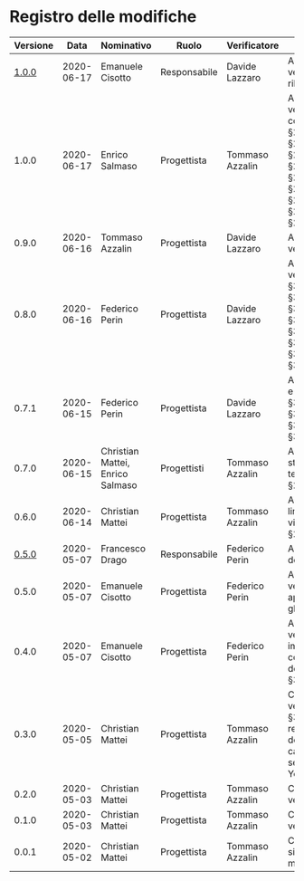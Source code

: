 # Registro delle modifiche
Versione | Data | Nominativo | Ruolo | Verificatore | Descrizione
------------- | ------------- | ------------- | ------------- | ------------- | -------------
[1.0.0](https://github.com/qb-team/Stalker-ManualeManutentore/releases/tag/1.0.0) | 2020-06-17 | Emanuele Cisotto | Responsabile | Davide Lazzaro | Approvazione e verifica per il rilascio.
1.0.0 | 2020-06-17 | Enrico Salmaso | Progettista | Tommaso Azzalin | Aggiunta e verificata conclusiva di §2.1.2, §2.1.4, §2.1.7, §2.1.9, §2.1.11, §2.1.12, §2.1.13, §2.1.14, §2.1.16, §2.1.17, §2.1.18.
0.9.0 | 2020-06-16 | Tommaso Azzalin | Progettista | Davide Lazzaro | Aggiunta e verificata §1.4.
0.8.0 | 2020-06-16 | Federico Perin | Progettista | Davide Lazzaro | Aggiunto e verificato, §3.1.8, §3.1.9, §3.1.10, §3.1.11, §3.1.12, §3.1.13, §3.1.14, §3.1.15, §3.1.17.
0.7.1 | 2020-06-15 | Federico Perin | Progettista | Davide Lazzaro | Aggiornamento e verifica, §3.1.1, §3.1.2, §3.1.3, §3.1.4, §3.1.5, §3.1.6, §3.1.7.     
0.7.0 | 2020-06-15 | Christian Mattei, Enrico Salmaso | Progettisti | Tommaso Azzalin  | Aggiornamento, stesura del testo e verifica §2.1.
0.6.0 | 2020-06-14 | Christian Mattei | Progettista | Tommaso Azzalin  | Aggiornato i link dei nuovi video e verifica §2.1.
[0.5.0](https://github.com/qb-team/Stalker-ManualeUtente/releases/tag/0.5.0) | 2020-05-07 | Francesco Drago | Responsabile | Federico Perin  | Approvazione documento.
0.5.0 | 2020-05-07 | Emanuele Cisotto | Progettista | Federico Perin  | Aggiunto e verificato appendice glossario.
0.4.0 | 2020-05-07 | Emanuele Cisotto | Progettista | Federico Perin  | Aggiunto e verificato immagini e contenuto descrittivo in §3.1 .
0.3.0 | 2020-05-05 | Christian Mattei | Progettista | Tommaso Azzalin | Creazione e verifica §2.1 e §3.1, realizzazione dei video e caricati in seguito su YouTube.
0.2.0 | 2020-05-03 | Christian Mattei | Progettista | Tommaso Azzalin | Creazione e verifica §3.1.
0.1.0 | 2020-05-03 | Christian Mattei | Progettista | Tommaso Azzalin | Creazione e verifica §2.1.
0.0.1 | 2020-05-02 | Christian Mattei | Progettista | Tommaso Azzalin | Creata struttura sito web manuale utente.